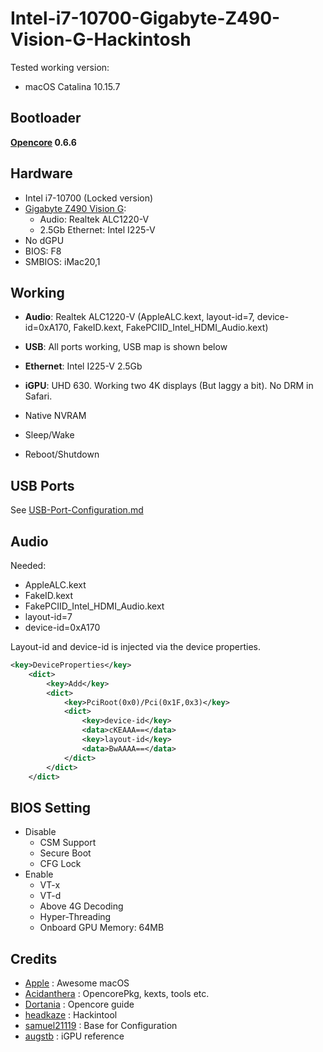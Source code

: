 # Intel-i7-10700-Gigabyte-Z490-Vision-G-Hackintosh



Tested working version:
 - macOS Catalina 10.15.7

## Bootloader

**[Opencore](https://github.com/acidanthera/OpenCorePkg) 0.6.6**

## Hardware

- Intel i7-10700 (Locked version)
- [Gigabyte Z490 Vision G](https://www.gigabyte.com/Motherboard/Z490-VISION-G-rev-1x):
  - Audio: Realtek ALC1220-V
  - 2.5Gb Ethernet: Intel I225-V
- No dGPU
- BIOS: F8
- SMBIOS: iMac20,1


## Working

- **Audio**: Realtek ALC1220-V (AppleALC.kext, layout-id=7, device-id=0xA170, FakeID.kext, FakePCIID_Intel_HDMI_Audio.kext)

- **USB**: All ports working, USB map is shown below

- **Ethernet**: Intel I225-V 2.5Gb

- **iGPU**: UHD 630. Working two 4K displays (But laggy a bit). No DRM in Safari.

- Native NVRAM

- Sleep/Wake

- Reboot/Shutdown


## USB Ports

See [USB-Port-Configuration.md](./USB-Port-Configuration.md)

## Audio

Needed:

- AppleALC.kext
- FakeID.kext
- FakePCIID_Intel_HDMI_Audio.kext
- layout-id=7
- device-id=0xA170

Layout-id and device-id is injected via the device properties.

```xml
<key>DeviceProperties</key>
	<dict>
		<key>Add</key>
		<dict>
			<key>PciRoot(0x0)/Pci(0x1F,0x3)</key>
			<dict>
				<key>device-id</key>
				<data>cKEAAA==</data>
				<key>layout-id</key>
				<data>BwAAAA==</data>
			</dict>
		</dict>
	</dict>
```


## BIOS Setting

- Disable
  - CSM Support
  - Secure Boot
  - CFG Lock
- Enable
  - VT-x
  - VT-d
  - Above 4G Decoding
  - Hyper-Threading
  - Onboard GPU Memory: 64MB


## Credits

- [Apple](https://www.apple.com) : Awesome macOS
- [Acidanthera](https://github.com/acidanthera) : OpencorePkg, kexts, tools etc.
- [Dortania](https://github.com/dortania) : Opencore guide
- [headkaze](https://github.com/headkaze/Hackintool) : Hackintool
- [samuel21119](https://github.com/samuel21119/Intel-i7-10700-Gigabyte-Z490-Vision-G-Hackintosh) : Base for Configuration
- [augstb](https://github.com/augstb/Hackintosh-Intel-i7-10700k-Gigabyte-Z490-Vision-G) : iGPU reference
